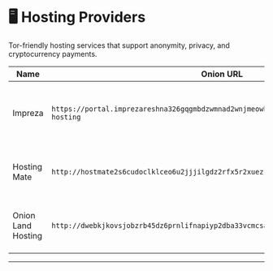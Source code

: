 # 🖥️ Hosting Providers

Tor-friendly hosting services that support anonymity, privacy, and cryptocurrency payments.

| Name           | Onion URL                                      | Description |
|----------------|------------------------------------------------|-------------|
| Impreza | `https://portal.imprezareshna326gqgmbdzwmnad2wnjmeowh45bs2buxarh5qummjad.onion/tor-hosting` | Anonymous, privacy-focused hosting with .onion support. |
| Hosting Mate  | `http://hostmate2s6cudoclklceo6u2jjjilgdz2rfx5r2xuezr26kx2jgl5ad.onion/` | Anonymous Tor and clearnet web hosting. |
| Onion Land Hosting  | `http://dwebkjkovsjobzrb45dz6prnlifnapiyp2dba33vcmcsaikr2re4d5qd.onion/` | Anonymous .onion hosting with privacy focus. |

---
